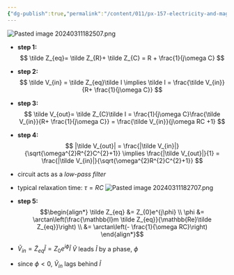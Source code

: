```yaml
---
{"dg-publish":true,"permalink":"/content/011/px-157-electricity-and-magnetism/px-157-e-ac-circuits/px-157-e4a-lrc-circuits-1/","noteIcon":"1","created":"2024-10-01T18:27:10.281+01:00","updated":"2024-11-26T20:11:20.174+00:00"}
---
```


![Pasted image 20240311182507.png](/img/user/pics/Pasted%20image%2020240311182507.png)
- **step 1:**
$$
\tilde Z_{eq}= \tilde Z_{R}+ \tilde Z_{C} = R + \frac{1}{j\omega C}
$$
- **step 2:**
$$
\tilde V_{in} = \tilde Z_{eq}\tilde I \implies \tilde I = \frac{\tilde V_{in}}{R+ \frac{1}{j\omega C}}
$$
- **step 3:**
$$
\tilde V_{out}= \tilde Z_{C}\tilde I = \frac{1}{j\omega C}\frac{\tilde V_{in}}{R+ \frac{1}{j\omega C}} = \frac{\tilde V_{in}}{j\omega RC +1}
$$
- **step 4:**
$$
|\tilde V_{out}| = \frac{|\tilde V_{in}|}{\sqrt{\omega^{2}R^{2}C^{2}+1}} \implies \frac{|\tilde V_{out}|}{1} = \frac{|\tilde V_{in}|}{\sqrt{\omega^{2}R^{2}C^{2}+1}}
$$
- circuit acts as a *low-pass filter*
- typical relaxation time: $\tau = RC$
![Pasted image 20240311182707.png](/img/user/pics/Pasted%20image%2020240311182707.png)

- **step 5:**
$$\begin{align*}
		\tilde Z_{eq} &= Z_{0}e^{j\phi}  \\
		\phi &= \arctan\left(\frac{\mathbb{I}m \tilde Z_{eq}}{\mathbb{Re}\tilde Z_{eq}}\right) \\
		&= \arctan\left(- \frac{1}{\omega RC}\right)
	\end{align*}$$
- $\tilde V_{in}=\tilde Z_{eq}\tilde I = Z_{0}e^{i\phi}\tilde I$ $\tilde V$ leads $\tilde I$ by a phase, $\phi$ 
- since $\phi<0$, $\tilde V_{in}$ lags behind $\tilde I$
